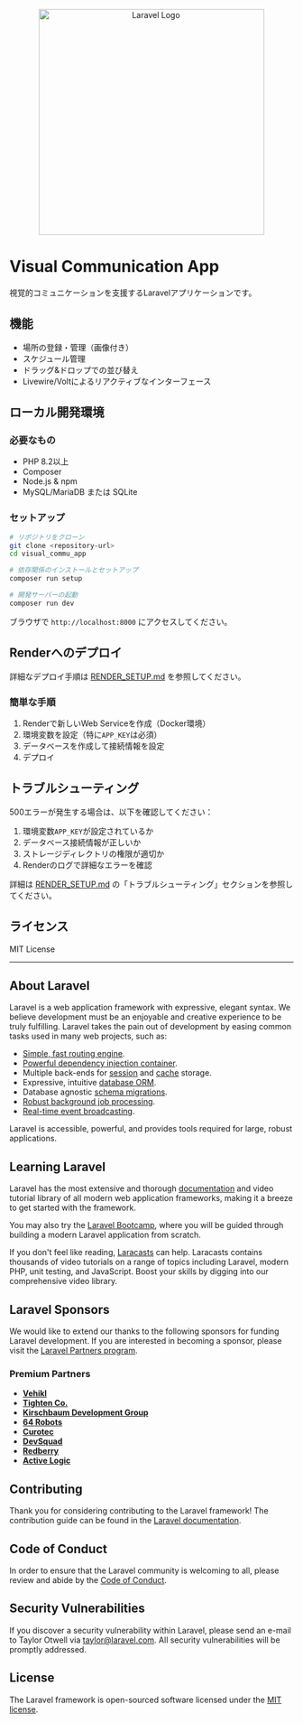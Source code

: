 <p align="center"><a href="https://laravel.com" target="_blank"><img src="https://raw.githubusercontent.com/laravel/art/master/logo-lockup/5%20SVG/2%20CMYK/1%20Full%20Color/laravel-logolockup-cmyk-red.svg" width="400" alt="Laravel Logo"></a></p>

# Visual Communication App

視覚的コミュニケーションを支援するLaravelアプリケーションです。

## 機能

- 場所の登録・管理（画像付き）
- スケジュール管理
- ドラッグ&ドロップでの並び替え
- Livewire/Voltによるリアクティブなインターフェース

## ローカル開発環境

### 必要なもの

- PHP 8.2以上
- Composer
- Node.js & npm
- MySQL/MariaDB または SQLite

### セットアップ

```bash
# リポジトリをクローン
git clone <repository-url>
cd visual_commu_app

# 依存関係のインストールとセットアップ
composer run setup

# 開発サーバーの起動
composer run dev
```

ブラウザで `http://localhost:8000` にアクセスしてください。

## Renderへのデプロイ

詳細なデプロイ手順は [RENDER_SETUP.md](RENDER_SETUP.md) を参照してください。

### 簡単な手順

1. Renderで新しいWeb Serviceを作成（Docker環境）
2. 環境変数を設定（特に`APP_KEY`は必須）
3. データベースを作成して接続情報を設定
4. デプロイ

## トラブルシューティング

500エラーが発生する場合は、以下を確認してください：

1. 環境変数`APP_KEY`が設定されているか
2. データベース接続情報が正しいか
3. ストレージディレクトリの権限が適切か
4. Renderのログで詳細なエラーを確認

詳細は [RENDER_SETUP.md](RENDER_SETUP.md) の「トラブルシューティング」セクションを参照してください。

## ライセンス

MIT License

---

## About Laravel

Laravel is a web application framework with expressive, elegant syntax. We believe development must be an enjoyable and creative experience to be truly fulfilling. Laravel takes the pain out of development by easing common tasks used in many web projects, such as:

- [Simple, fast routing engine](https://laravel.com/docs/routing).
- [Powerful dependency injection container](https://laravel.com/docs/container).
- Multiple back-ends for [session](https://laravel.com/docs/session) and [cache](https://laravel.com/docs/cache) storage.
- Expressive, intuitive [database ORM](https://laravel.com/docs/eloquent).
- Database agnostic [schema migrations](https://laravel.com/docs/migrations).
- [Robust background job processing](https://laravel.com/docs/queues).
- [Real-time event broadcasting](https://laravel.com/docs/broadcasting).

Laravel is accessible, powerful, and provides tools required for large, robust applications.

## Learning Laravel

Laravel has the most extensive and thorough [documentation](https://laravel.com/docs) and video tutorial library of all modern web application frameworks, making it a breeze to get started with the framework.

You may also try the [Laravel Bootcamp](https://bootcamp.laravel.com), where you will be guided through building a modern Laravel application from scratch.

If you don't feel like reading, [Laracasts](https://laracasts.com) can help. Laracasts contains thousands of video tutorials on a range of topics including Laravel, modern PHP, unit testing, and JavaScript. Boost your skills by digging into our comprehensive video library.

## Laravel Sponsors

We would like to extend our thanks to the following sponsors for funding Laravel development. If you are interested in becoming a sponsor, please visit the [Laravel Partners program](https://partners.laravel.com).

### Premium Partners

- **[Vehikl](https://vehikl.com)**
- **[Tighten Co.](https://tighten.co)**
- **[Kirschbaum Development Group](https://kirschbaumdevelopment.com)**
- **[64 Robots](https://64robots.com)**
- **[Curotec](https://www.curotec.com/services/technologies/laravel)**
- **[DevSquad](https://devsquad.com/hire-laravel-developers)**
- **[Redberry](https://redberry.international/laravel-development)**
- **[Active Logic](https://activelogic.com)**

## Contributing

Thank you for considering contributing to the Laravel framework! The contribution guide can be found in the [Laravel documentation](https://laravel.com/docs/contributions).

## Code of Conduct

In order to ensure that the Laravel community is welcoming to all, please review and abide by the [Code of Conduct](https://laravel.com/docs/contributions#code-of-conduct).

## Security Vulnerabilities

If you discover a security vulnerability within Laravel, please send an e-mail to Taylor Otwell via [taylor@laravel.com](mailto:taylor@laravel.com). All security vulnerabilities will be promptly addressed.

## License

The Laravel framework is open-sourced software licensed under the [MIT license](https://opensource.org/licenses/MIT).
